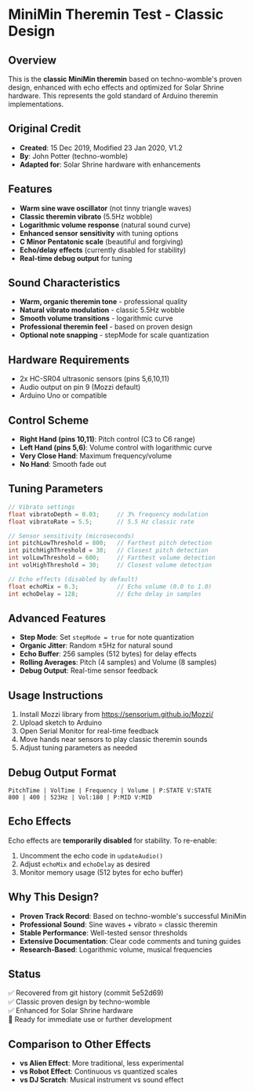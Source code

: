 # MiniMin Theremin Test - Classic Design

## Overview
This is the **classic MiniMin theremin** based on techno-womble's proven design, enhanced with echo effects and optimized for Solar Shrine hardware. This represents the gold standard of Arduino theremin implementations.

## Original Credit
- **Created**: 15 Dec 2019, Modified 23 Jan 2020, V1.2
- **By**: John Potter (techno-womble)
- **Adapted for**: Solar Shrine hardware with enhancements

## Features
- **Warm sine wave oscillator** (not tinny triangle waves)
- **Classic theremin vibrato** (5.5Hz wobble)
- **Logarithmic volume response** (natural sound curve)
- **Enhanced sensor sensitivity** with tuning options
- **C Minor Pentatonic scale**   (beautiful and forgiving)
- **Echo/delay effects** (currently disabled for stability)
- **Real-time debug output** for tuning

## Sound Characteristics
- **Warm, organic theremin tone** - professional quality
- **Natural vibrato modulation** - classic 5.5Hz wobble
- **Smooth volume transitions** - logarithmic curve
- **Professional theremin feel** - based on proven design
- **Optional note snapping** - stepMode for scale quantization

## Hardware Requirements
- 2x HC-SR04 ultrasonic sensors (pins 5,6,10,11)
- Audio output on pin 9 (Mozzi default)
- Arduino Uno or compatible

## Control Scheme
- **Right Hand (pins 10,11)**: Pitch control (C3 to C6 range)
- **Left Hand (pins 5,6)**: Volume control with logarithmic curve
- **Very Close Hand**: Maximum frequency/volume
- **No Hand**: Smooth fade out

## Tuning Parameters
```cpp
// Vibrato settings
float vibratoDepth = 0.03;     // 3% frequency modulation
float vibratoRate = 5.5;       // 5.5 Hz classic rate

// Sensor sensitivity (microseconds)
int pitchLowThreshold = 800;   // Farthest pitch detection
int pitchHighThreshold = 30;   // Closest pitch detection
int volLowThreshold = 600;     // Farthest volume detection  
int volHighThreshold = 30;     // Closest volume detection

// Echo effects (disabled by default)
float echoMix = 0.3;           // Echo volume (0.0 to 1.0)
int echoDelay = 128;           // Echo delay in samples
```

## Advanced Features
- **Step Mode**: Set `stepMode = true` for note quantization
- **Organic Jitter**: Random ±5Hz for natural sound
- **Echo Buffer**: 256 samples (512 bytes) for delay effects
- **Rolling Averages**: Pitch (4 samples) and Volume (8 samples)
- **Debug Output**: Real-time sensor feedback

## Usage Instructions
1. Install Mozzi library from https://sensorium.github.io/Mozzi/
2. Upload sketch to Arduino
3. Open Serial Monitor for real-time feedback
4. Move hands near sensors to play classic theremin sounds
5. Adjust tuning parameters as needed

## Debug Output Format
```
PitchTime | VolTime | Frequency | Volume | P:STATE V:STATE
800 | 400 | 523Hz | Vol:180 | P:MID V:MID
```

## Echo Effects
Echo effects are **temporarily disabled** for stability. To re-enable:
1. Uncomment the echo code in `updateAudio()`
2. Adjust `echoMix` and `echoDelay` as desired
3. Monitor memory usage (512 bytes for echo buffer)

## Why This Design?
- **Proven Track Record**: Based on techno-womble's successful MiniMin
- **Professional Sound**: Sine waves + vibrato = classic theremin
- **Stable Performance**: Well-tested sensor thresholds
- **Extensive Documentation**: Clear code comments and tuning guides
- **Research-Based**: Logarithmic volume, musical frequencies

## Status
✅ Recovered from git history (commit 5e52d69)  
✅ Classic proven design by techno-womble  
✅ Enhanced for Solar Shrine hardware  
🔧 Ready for immediate use or further development

## Comparison to Other Effects
- **vs Alien Effect**: More traditional, less experimental
- **vs Robot Effect**: Continuous vs quantized scales
- **vs DJ Scratch**: Musical instrument vs sound effect 